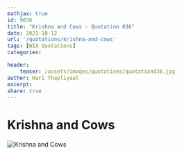 ```yaml
---
mathjax: true
id: 9036
title: "Krishna and Cows - Quotation 036"
date: 2021-10-12
url: '/quotations/krishna-and-cows'
tags: [WIA Quotations] 
categories: 

header:
    teaser: /assets/images/quotations/quotation036.jpg
author: Hari Thapliyaal 
excerpt:
share: true 
---
```


# Krishna and Cows

![Krishna and Cows](/assets/images/quotations/quotation036.jpg)

